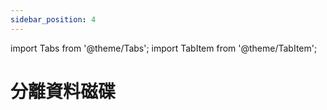 ```yaml
---
sidebar_position: 4
---
```


import Tabs from '@theme/Tabs';
import TabItem from '@theme/TabItem';

# 分離資料磁碟

